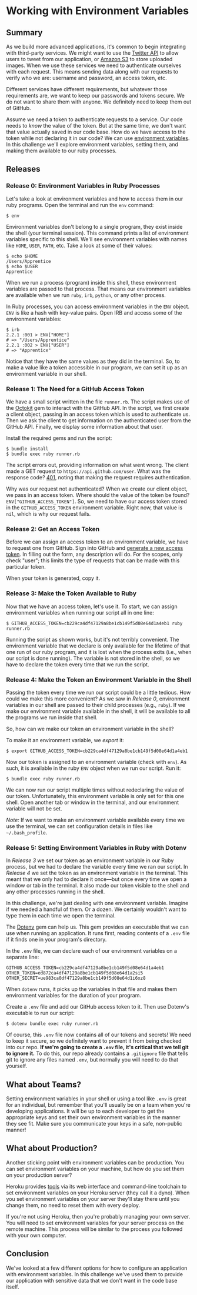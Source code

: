 # Working with Environment Variables

## Summary
As we build more advanced applications, it's common to begin integrating with third-party services.  We might want to use the [Twitter API][] to allow users to tweet from our application, or [Amazon S3][] to store uploaded images.  When we use these services we need to authenticate ourselves with each request.  This means sending data along with our requests to verify who we are:  username and password, an access token, etc.  

Different services have different requirements, but whatever those requirements are, we want to keep our passwords and tokens secure.  We do not want to share them with anyone.  We definitely need to keep them out of GitHub.

Assume we need a token to authenticate requests to a service.  Our code needs to _know_ the value of the token.  But at the same time, we don't want that value actually saved in our code base.  How do we have access to the token while not declaring it in our code?  We can use [environment variables][wikipedia environment variables].  In this challenge we'll explore environment variables, setting them, and making them available to our ruby processes.


## Releases
### Release 0:  Environment Variables in Ruby Processes
Let's take a look at environment variables and how to access them in our ruby programs.  Open the terminal and run the `env` command:

```
$ env
```

Environment variables don't belong to a single program, they exist inside the shell (your terminal session). This command prints a list of environment variables specific to this shell.  We'll see environment variables with names like `HOME`, `USER`, `PATH`, etc.  Take a look at some of their values:

```
$ echo $HOME
/Users/Apprentice
$ echo $USER
Apprentice
```

When we run a process (program) inside this shell, these environment variables are passed to that process.  That means our environment variables are available when we run `ruby`, `irb`, `python`, or any other process.

In Ruby processes, you can access environment variables in the `ENV` object.  `ENV` is like a hash with key-value pairs.  Open IRB and access some of the environment variables:

```
$ irb
2.2.1 :001 > ENV["HOME"]
# => "/Users/Apprentice"
2.2.1 :002 > ENV["USER"]
# => "Apprentice"
```

Notice that they have the same values as they did in the terminal.  So, to make a value like a token accessible in our program, we can set it up as an environment variable in our shell.

### Release 1:  The Need for a GitHub Access Token
We have a small script written in the file `runner.rb`.  The script makes use of the [Octokit][] gem to interact with the GitHub API.  In the script, we first create a client object, passing in an access token which is used to authenticate us.  Then we ask the client to get information on the authenticated user from the GitHub API.  Finally, we display some information about that user.

Install the required gems and run the script:

```
$ bundle install
$ bundle exec ruby runner.rb
```

The script errors out, providing information on what went wrong.  The client made a GET request to `https://api.github.com/user`.  What was the response code?  [401][], noting that making the request requires authentication.

Why was our request not authenticated?  When we create our client object, we pass in an access token.  Where should the value of the token be found?  `ENV["GITHUB_ACCESS_TOKEN"]`.  So, we need to have our access token stored in the `GITHUB_ACCESS_TOKEN` environment variable.  Right now, that value is `nil`, which is why our request fails.


### Release 2:  Get an Access Token
Before we can assign an access token to an environment variable, we have to request one from GitHub.  Sign into GitHub and [generate a new access token][github new token].  In filling out the form, any description will do.  For the scopes, only check "user"; this limits the type of requests that can be made with this particular token.

When your token is generated, copy it.

### Release 3:  Make the Token Available to Ruby
Now that we have an access token, let's use it.  To start, we can assign environment variables when running our script all in one line:

```
$ GITHUB_ACCESS_TOKEN=cb229ca4df47129a8be1cb149f5d08e64d1a4eb1 ruby runner.rb
```

Running the script as shown works, but it's not terribly convenient.  The environment variable that we declare is only available for the lifetime of that one run of our ruby program, and it is lost when the process exits (i.e., when our script is done running).  The variable is not stored in the shell, so we have to declare the token every time that we run the script.

### Release 4:  Make the Token an Environment Variable in the Shell
Passing the token every time we run our script could be a little tedious.  How could we make this more convenient?  As we saw in *Release 0*, environment variables in our shell are passed to their child processes (e.g., `ruby`).  If we make our environment variable available in the shell, it will be available to all the programs we run inside that shell.

So, how can we make our token an environment variable in the shell?

To make it an environment variable, we *export* it:

```
$ export GITHUB_ACCESS_TOKEN=cb229ca4df47129a8be1cb149f5d08e64d1a4eb1
```

Now our token is assigned to an environment variable (check with `env`).  As such, it is available in the ruby `ENV` object when we run our script.  Run it:

```
$ bundle exec ruby runner.rb
```

We can now run our script multiple times without redeclaring the value of our token.  Unfortunately, this environment variable is only set for this one shell.  Open another tab or window in the terminal, and our environment variable will not be set.

*Note:*  If we want to make an environment variable available every time we use the terminal, we can set configuration details in files like `~/.bash_profile`.

### Release 5:  Setting Environment Variables in Ruby with Dotenv
In *Release 3* we set our token as an environment variable in our Ruby process, but we had to declare the variable every time we ran our script.  In *Release 4* we set the token as an environment variable in the terminal.  This meant that we only had to declare it once—but once every time we open a window or tab in the terminal.  It also made our token visible to the shell and any other processes running in the shell.

In this challenge, we're just dealing with one environment variable.  Imagine if we needed a handful of them.  Or a dozen.  We certainly wouldn't want to type them in each time we open the terminal.

The [Dotenv][] gem can help us.  This gem provides an executable that we can use when running an application.  It runs first, reading contents of a `.env` file if it finds one in your program's directory.

 In the `.env` file, we can declare each of our environment variables on a separate line:

```
GITHUB_ACCESS_TOKEN=cb229ca4df47129a8be1cb149f5d08e64d1a4eb1
OTHER_TOKEN=ed872ca4df47129a8be1cb149f5d08e64d1a2si5
OTHER_SECRET=ue983ca0df47129a8be1cb149f5d08e64d1i6xz8
```

When `dotenv` runs, it picks up the variables in that file and makes them environment variables for the duration of your program.

Create a `.env` file and add our GitHub access token to it.  Then use Dotenv's executable to run our script:

```
$ dotenv bundle exec ruby runner.rb
```

Of course, this `.env` file now contains all of our tokens and secrets!  We need to keep it secure, so we definitely want to prevent it from being checked into our repo.   **If we're going to create a `.env` file, it's critical that we tell git to ignore it.** To do this, our repo already contains a `.gitignore` file that tells git to ignore any files named `.env`, but normally you will need to do that yourself.

## What about Teams?

Setting environment variables in your shell or using a tool like `.env` is great for an individual, but remember that you'll usually be on a team when you're developing applications. It will be up to each developer to get the appropriate keys and set their own environment variables in the manner they see fit. Make sure you communicate your keys in a safe, non-public manner!

## What about Production?

Another sticking point with environment variables can be production. You can set environment variables on your machine, but how do you set them on your production server?

Heroku provides [tools][heroku config vars] via its web interface and command-line toolchain to set environment variables on your Heroku server (they call it a dyno). When you set environment variables on your server they'll stay there until you change them, no need to reset them with every deploy.

If you're not using Heroku, then you're probably managing your own server. You will need to set environment variables for your server process on the remote machine. This process will be similar to the process you followed with your own computer.

## Conclusion
We've looked at a few different options for how to configure an application with environment variables.  In this challenge we've used them to provide our application with sensitive data that we don't want in the code base itself.

[401]: https://httpstatuses.com/401
[amazon s3]: https://aws.amazon.com/s3/
[dotenv]: https://github.com/bkeepers/dotenv
[github new token]:https://github.com/settings/tokens/new
[heroku config vars]: https://devcenter.heroku.com/articles/config-vars
[octokit]: https://github.com/octokit/octokit.rb
[twitter api]: https://dev.twitter.com/
[wikipedia environment variables]: https://en.wikipedia.org/wiki/Environment_variable
